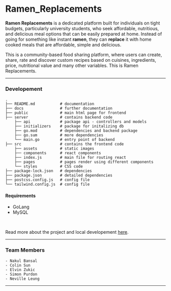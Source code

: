 # Ramen_Replacements

**Ramen Replacements** is a dedicated platform built for individuals on tight budgets, particularly university students, who seek affordable, nutritious, and delicious meal options that can be easily prepared at home. Instead of going for something like instant **ramen**, they can **replace** it with home cooked meals that are affordable, simple and delicious. 

This is a community-based food sharing platform, where users can create, share, rate and discover custom recipes based on cuisines, ingredients, price, nutritional value and many other variables. This is Ramen Replacements.

---

### Developement

```
.
├── README.md           # documentation
├── docs                # further documentation
├── public              # main html page for frontend
├── server              # contains backend code
    ├── api             # package api - controllers and models
    ├── initializers    # package for initalizing db
    ├── go.mod          # dependencies and backend package
    ├── go.sum          # more dependencies
    └── main.go         # entry point of backend
├── src                 # contains the frontend code
    ├── assets          # static images
    ├── components      # react components
    ├── index.js        # main file for routing react
    ├── pages           # pages render using different components
    └── styles          # CSS code
├── package-lock.json   # dependencies
├── package.json        # detailed dependencies
├── postcss.config.js   # config file
└── tailwind.config.js  # config file
```

#### Requirements

- GoLang
- MySQL

</br>

Read more about the project and local developement [here](./docs/).

---

### Team Members
```
- Nakul Bansal
- Colin Sun
- Elvin Zukic
- Simon Purdon
- Neville Leung
```

---
